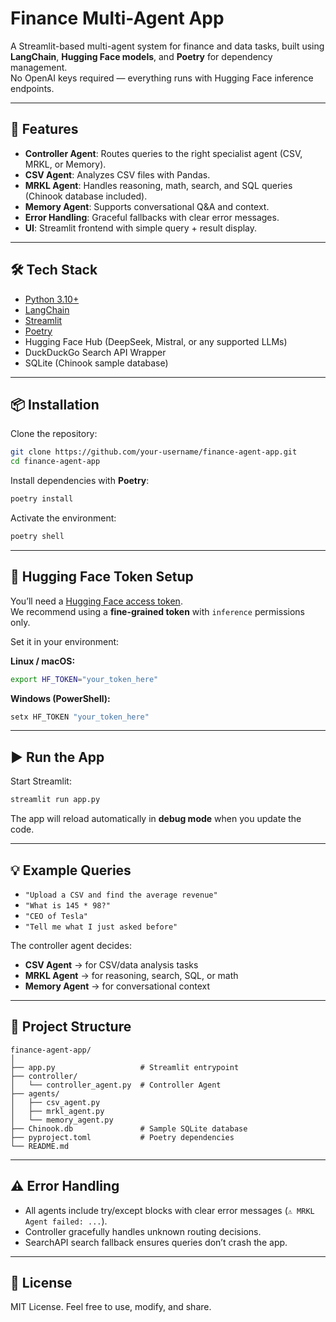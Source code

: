 # Finance Multi-Agent App

A Streamlit-based multi-agent system for finance and data tasks, built using **LangChain**, **Hugging Face models**, and **Poetry** for dependency management.  
No OpenAI keys required — everything runs with Hugging Face inference endpoints.

---

## 🚀 Features

- **Controller Agent**: Routes queries to the right specialist agent (CSV, MRKL, or Memory).
- **CSV Agent**: Analyzes CSV files with Pandas.
- **MRKL Agent**: Handles reasoning, math, search, and SQL queries (Chinook database included).
- **Memory Agent**: Supports conversational Q&A and context.
- **Error Handling**: Graceful fallbacks with clear error messages.
- **UI**: Streamlit frontend with simple query + result display.

---

## 🛠️ Tech Stack

- [Python 3.10+](https://www.python.org/downloads/)
- [LangChain](https://www.langchain.com/)
- [Streamlit](https://streamlit.io/)
- [Poetry](https://python-poetry.org/)
- Hugging Face Hub (DeepSeek, Mistral, or any supported LLMs)
- DuckDuckGo Search API Wrapper
- SQLite (Chinook sample database)

---

## 📦 Installation

Clone the repository:

```bash
git clone https://github.com/your-username/finance-agent-app.git
cd finance-agent-app
```

Install dependencies with **Poetry**:

```bash
poetry install
```

Activate the environment:

```bash
poetry shell
```

---

## 🔑 Hugging Face Token Setup

You’ll need a [Hugging Face access token](https://huggingface.co/settings/tokens).  
We recommend using a **fine-grained token** with `inference` permissions only.

Set it in your environment:

**Linux / macOS:**
```bash
export HF_TOKEN="your_token_here"
```

**Windows (PowerShell):**
```powershell
setx HF_TOKEN "your_token_here"
```

---

## ▶️ Run the App

Start Streamlit:

```bash
streamlit run app.py
```

The app will reload automatically in **debug mode** when you update the code.

---

## 💡 Example Queries

- `"Upload a CSV and find the average revenue"`
- `"What is 145 * 98?"`
- `"CEO of Tesla"`
- `"Tell me what I just asked before"`

The controller agent decides:
- **CSV Agent** → for CSV/data analysis tasks  
- **MRKL Agent** → for reasoning, search, SQL, or math  
- **Memory Agent** → for conversational context  

---

## 📂 Project Structure

```
finance-agent-app/
│
├── app.py                   # Streamlit entrypoint
├── controller/
│   └── controller_agent.py  # Controller Agent
├── agents/
│   ├── csv_agent.py
│   ├── mrkl_agent.py
│   └── memory_agent.py
├── Chinook.db               # Sample SQLite database
├── pyproject.toml           # Poetry dependencies
└── README.md
```

---

## ⚠️ Error Handling

- All agents include try/except blocks with clear error messages (`⚠️ MRKL Agent failed: ...`).
- Controller gracefully handles unknown routing decisions.
- SearchAPI search fallback ensures queries don’t crash the app.

---

## 📝 License

MIT License. Feel free to use, modify, and share.
